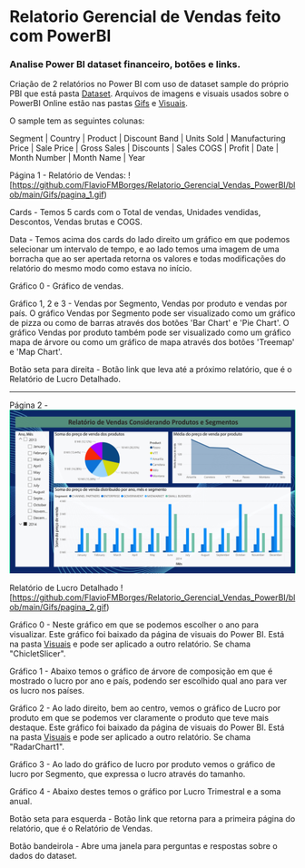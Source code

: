 # Relatorio Gerencial de Vendas feito com PowerBI

### Analise Power BI dataset financeiro, botões e links.
Criação de 2 relatórios no Power BI com uso de dataset sample do próprio PBI que está pasta [Dataset](https://github.com/FlavioFMBorges/Relatorio_Gerencial_Vendas_PowerBI/tree/main/Dataset). Arquivos de imagens e visuais usados sobre o PowerBI Online estão nas pastas [Gifs](https://github.com/FlavioFMBorges/Relatorio_Gerencial_Vendas_PowerBI/tree/main/Gifs) e [Visuais](https://github.com/FlavioFMBorges/Relatorio_Gerencial_Vendas_PowerBI/tree/main/Visuais).

O sample tem as seguintes colunas:

Segment | Country | Product | Discount Band | Units Sold | Manufacturing Price | Sale Price | Gross Sales | Discounts | Sales COGS | Profit | Date | Month Number | Month Name | Year

Página 1 - 
Relatório de Vendas:
![https://github.com/FlavioFMBorges/Relatorio_Gerencial_Vendas_PowerBI/blob/main/Gifs/pagina_1.gif)


Cards - 
Temos 5 cards com o Total de vendas, Unidades vendidas, Descontos, Vendas brutas e COGS.

Data - 
Temos acima dos cards do lado direito um gráfico em que podemos selecionar um intervalo de tempo, e ao lado temos uma imagem de uma borracha que ao ser apertada retorna os valores e todas modificações do relatório do mesmo modo como estava no início.

Gráfico 0 - 
Gráfico de vendas.

Gráfico 1, 2 e 3 - 
Vendas por Segmento, Vendas por produto e vendas por país.
O gráfico Vendas por Segmento pode ser visualizado como um gráfico de pizza ou como de barras através dos botões 'Bar Chart' e 'Pie Chart'.
O gráfico Vendas por produto também pode ser visualizado como um gráfico mapa de árvore ou como um gráfico de mapa através dos botões 'Treemap' e 'Map Chart'.

Botão seta para direita - 
Botão link que leva até a próximo relatório, que é o Relatório de Lucro Detalhado.

-----------------------------

Página 2 - 
![Relatório de Vendas Considerando Produtos e Segmentos](https://github.com/FlavioFMBorges/AnalisePBI/blob/main/jpg/pag1-01.jpg)


Relatório de Lucro Detalhado
![https://github.com/FlavioFMBorges/Relatorio_Gerencial_Vendas_PowerBI/blob/main/Gifs/pagina_2.gif)

Gráfico 0 - 
Neste gráfico em que se podemos escolher o ano para visualizar. Este gráfico foi baixado da página de visuais do Power BI.
Está na pasta [Visuais](https://github.com/FlavioFMBorges/AnalisePBI/tree/main/pdf) e pode ser aplicado a outro relatório. Se chama "ChicletSlicer".

Gráfico 1 - 
Abaixo temos o gráfico de árvore de composição em que é mostrado o lucro por ano e país, podendo ser escolhido qual ano para ver os lucro nos países.

Gráfico 2 - 
Ao lado direito, bem ao centro, vemos o gráfico de Lucro por produto em que se podemos ver claramente o produto que teve mais destaque. Este gráfico foi baixado da página de visuais do Power BI.
Está na pasta [Visuais](https://github.com/FlavioFMBorges/AnalisePBI/tree/main/pdf) e pode ser aplicado a outro relatório.  Se chama "RadarChart1".

Gráfico 3 - 
Ao lado do gráfico de lucro por produto vemos o gráfico de lucro por Segmento, que expressa o lucro através do tamanho.

Gráfico 4 - 
Abaixo destes temos o gráfico por Lucro Trimestral e a soma anual.

Botão seta para esquerda - 
Botão link que retorna para a primeira página do relatório, que é o Relatório de Vendas.

Botão bandeirola - 
Abre uma janela para perguntas e respostas sobre o dados do dataset.



